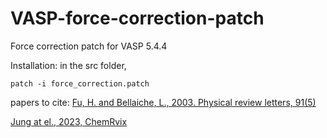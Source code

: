 # VASP-force-correction-patch
Force correction patch for VASP 5.4.4

Installation: in the src folder,
```
patch -i force_correction.patch
```

papers to cite: 
[Fu, H. and Bellaiche, L., 2003. Physical review letters, 91(5)](https://journals.aps.org/prl/abstract/10.1103/PhysRevLett.91.057601)

[Jung at el., 2023, ChemRvix](https://chemrxiv.org/engage/chemrxiv/article-details/63fd7308897b18336f3a59aa)